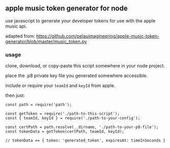 ## apple music token generator for node

use javascript to generate your developer tokens for use with the apple music api.

adapted from: https://github.com/pelauimagineering/apple-music-token-generator/blob/master/music_token.py

### usage

clone, download, or copy-paste this script somewhere in your node project.

place the .p8 private key file you generated somewhere accessible.

include or require your `teamId` and `keyId` from apple.

then just:

```
const path = require('path');

const getToken = require('./path-to-this-script');
const { teamId, keyId } = require('./path-to-your-config');

const certPath = path.resolve(__dirname, './path-to-your-p8-file');
const tokenData = getToken(certPath, teamId, keyId);

// tokenData == { token: 'generated_token', expiresAt: timeInSeconds }
```